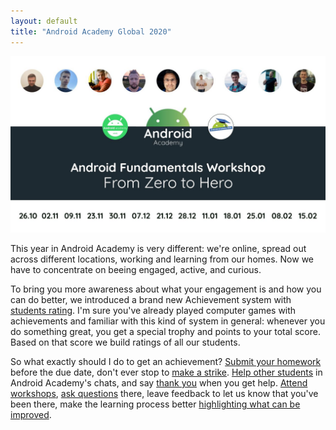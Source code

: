 ```yaml
---
layout: default
title: "Android Academy Global 2020"
---
```


<img class="img-fluid" src="/assets/aa2020-logo.jpeg">

This year in Android Academy is very different:
we're online, spread out across different locations, working and learning from our homes.
Now we have to concentrate on beeing engaged, active, and curious.

To bring you more awareness about what your engagement is and how you can do better, we introduced a brand new Achievement system with
[students rating](/rating).
I'm sure you've already played computer games with achievements and familiar with this kind of system in general: whenever you do something great, you get a special trophy and points to your total score. Based on that score we build ratings of all our students.

So what exactly should I do to get an achievement?
[Submit your homework](/achievements/homework_completed_1/)
before the due date,
don't ever stop to
[make a strike](/achievements/homework_completed_5/).
[Help other students](/achievements/helping_hand)
in Android Academy's chats, and say 
[thank you](https://forms.gle/bkXV6ZvfF7isFDpZ8)
when you get help.
[Attend workshops](/achievements/attended_workshop),
[ask questions](achievements/best_question/) there,
leave feedback to let us know that you've been there,
make the learning process better 
[highlighting what can be improved](/achievements/critic).